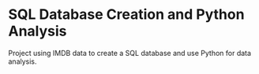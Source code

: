 # SQL Database Creation and Python Analysis
 Project using IMDB data to create a SQL database and use Python for data analysis.
